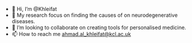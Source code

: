 - 👋 Hi, I’m @Khleifat
- 👀 My research focus on finding the causes of on neurodegenerative diseases.
- 💞️ I’m looking to collaborate on creating tools for personalised medicine.
- 📫 How to reach me ahmad.al_khleifat@kcl.ac.uk

<!---
Khleifat/Khleifat is a ✨ special ✨ repository because its `README.md` (this file) appears on your GitHub profile.
You can click the Preview link to take a look at your changes.
--->
